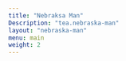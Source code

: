 ```yaml
---
title: "Nebraksa Man"
Description: "tea.nebraska-man"
layout: "nebraska-man"
menu: main
weight: 2
---
```

